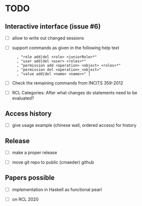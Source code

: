 # TODO

## Interactive interface (issue #6)

- [ ] allow to write out changed sessions

- [ ] support commands as given in the following help text

        , "role add|del <role> <juniorRole>*"
        , "user add|del <user> <roles>*"
        , "permission add <operation> <object> <roles>*"
        , "permission del <operation>_<object>"
        , "value add|del <name> <name>+" ]

- [ ] Check the remaining commands from INCITS 359-2012

- [ ] RCL Categories: After what changes do statements need to be
  evaluated?

## Access history

- [ ] give usage example (chinese wall, ordered access) for history

## Release

- [ ] make a proper release

- [ ] move git repo to public (cmaeder) github

## Papers possible

- [ ] implementation in Haskell as functional pearl

- [ ] on RCL 2020
